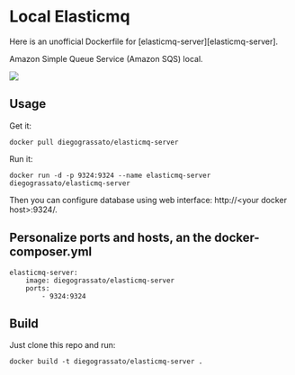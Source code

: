 # Local Elasticmq
Here is an unofficial Dockerfile for [elasticmq-server][elasticmq-server].

Amazon Simple Queue Service (Amazon SQS) local.

[![](https://images.microbadger.com/badges/version/diegograssato/elasticmq-server.svg)](https://microbadger.com/images/diegograssato/elasticmq-server "Get your own version badge on microbadger.com")

## Usage

Get it:

    docker pull diegograssato/elasticmq-server

Run it:

    docker run -d -p 9324:9324 --name elasticmq-server diegograssato/elasticmq-server

Then you can configure database using web interface: http://\<your docker host\>:9324/.

## Personalize ports and hosts, an the docker-composer.yml

    elasticmq-server:
        image: diegograssato/elasticmq-server
        ports:
            - 9324:9324

## Build

Just clone this repo and run:

    docker build -t diegograssato/elasticmq-server .


  [dockerhubpage]: https://hub.docker.com/r/diegograssato/elasticmq-server/ "DynamoDB docker hub page"
